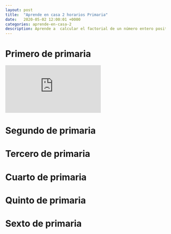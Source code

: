 ```yaml
---
layout: post
title:  "Aprende en casa 2 horarios Primaria"
date:   2020-05-02 12:00:01 +0000
categories: aprende-en-casa-2
description: Aprende a  calcular el factorial de un número entero positivo.
---
```






# Primero de primaria

<div class="video-responsive">
<iframe  src="https://www.youtube.com/embed/Gj5YM9TlXN8" frameborder="0" allow="accelerometer; autoplay; encrypted-media; gyroscope; picture-in-picture" allowfullscreen></iframe>
</div>

# Segundo de primaria



# Tercero de primaria



# Cuarto de primaria



# Quinto de primaria



# Sexto de primaria